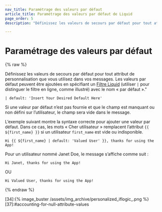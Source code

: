 ```yaml
---
nav_title: Paramétrage des valeurs par défaut
article_title: Paramétrage des valeurs par défaut de Liquid
page_order: 5
description: "Définissez les valeurs de secours par défaut pour tout attribut de personnalisation que vous utilisez dans vos messages."

---
```


# Paramétrage des valeurs par défaut

{% raw %}

Définissez les valeurs de secours par défaut pour tout attribut de personnalisation que vous utilisez dans vos messages. Les valeurs par défaut peuvent être ajoutées en spécifiant un [Filtre Liquid][3] (utiliser `|` pour distinguer le filtre en ligne, comme illustré) avec le nom « par défaut »."

```
| default: 'Insert Your Desired Default Here'
```

Si une valeur par défaut n’est pas fournie et que le champ est manquant ou non défini sur l’utilisateur, le champ sera vide dans le message.

L’exemple suivant montre la syntaxe correcte pour ajouter une valeur par défaut. Dans ce cas, les mots « Cher utilisateur » remplacent l’attribut `{{ ${first_name} }}` si un utilisateur `first_name` est vide ou indisponible.

```liquid
Hi {{ ${first_name} | default: 'Valued User' }}, thanks for using the App!
```

Pour un utilisateur nommé Janet Doe, le message s’affiche comme suit :

```
Hi Janet, thanks for using the App!
```

OU

```
Hi Valued User, thanks for using the App!
```

{% endraw %}

[3]: http://docs.shopify.com/themes/liquid-documentation/filters
[31]:https://docs.shopify.com/themes/liquid/tags/variable-tags
[32]:https://docs.shopify.com/themes/liquid/tags/iteration-tags
[34]:{% image_buster /assets/img_archive/personalized_iflogic_.png %}
[37]:#accounting-for-null-attribute-values

